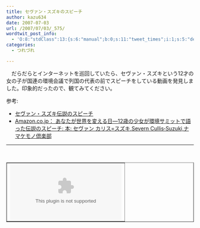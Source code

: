 ```yaml
---
title: セヴァン・スズキのスピーチ
author: kazu634
date: 2007-07-03
url: /2007/07/03/_575/
wordtwit_post_info:
  - 'O:8:"stdClass":13:{s:6:"manual";b:0;s:11:"tweet_times";i:1;s:5:"delay";i:0;s:7:"enabled";i:1;s:10:"separation";s:2:"60";s:7:"version";s:3:"3.7";s:14:"tweet_template";b:0;s:6:"status";i:2;s:6:"result";a:0:{}s:13:"tweet_counter";i:2;s:13:"tweet_log_ids";a:1:{i:0;i:3025;}s:9:"hash_tags";a:0:{}s:8:"accounts";a:1:{i:0;s:7:"kazu634";}}'
categories:
  - つれづれ

---
```

<div class="section">
<p>
    　だらだらとインターネットを巡回していたら、セヴァン・スズキという12才の女の子が国連の環境会議で列国の代表の前でスピーチをしている動画を発見しました。印象的だったので、観てみてください。
</p>
  
<p>
    参考:
</p>
  
<ul>
<li>
<a href="http://homepage3.nifty.com/shin_homepage/Environmental_Study/es_speech.htm" onclick="__gaTracker('send', 'event', 'outbound-article', 'http://homepage3.nifty.com/shin_homepage/Environmental_Study/es_speech.htm', 'セヴァン・スズキ伝説のスピーチ');" target="blank">セヴァン・スズキ伝説のスピーチ</a>
</li>
<li>
<a href="https://www.amazon.co.jp/exec/obidos/ASIN/4313812067/jidaraku-22/ref=nosim/" onclick="__gaTracker('send', 'event', 'outbound-article', 'https://www.amazon.co.jp/exec/obidos/ASIN/4313812067/jidaraku-22/ref=nosim/', 'Amazon.co.jp： あなたが世界を変える日―12歳の少女が環境サミットで語った伝説のスピーチ: 本: セヴァン カリス=スズキ,Severn Cullis‐Suzuki,ナマケモノ倶楽部');" target="blank">Amazon.co.jp： あなたが世界を変える日―12歳の少女が環境サミットで語った伝説のスピーチ: 本: セヴァン カリス=スズキ,Severn Cullis‐Suzuki,ナマケモノ倶楽部</a>
</li>
</ul>
  
<hr />
  
<center>
<br /> 
    
<table cellspacing="0" cellpadding="2" border="1">
<tr valign="top">
<td>
<object height=&#8221;350&#8243; width=&#8221;425&#8243;><param name=&#8221;movie&#8221; value=&#8221;http://www.youtube.com/v/C2g473JWAEg&#8221;><param name=&#8221;wmode&#8221; value=&#8221;transparent&#8221;><embed src=&#8221;http://www.youtube.com/v/C2g473JWAEg&#8221; type=&#8221;application/x-shockwave-flash&#8221; wmode=&#8221;transparent&#8221; height=&#8221;350&#8243; width=&#8221;425&#8243;></object>
</td>
</tr>
</table>
    
<p>
</center> </div>
